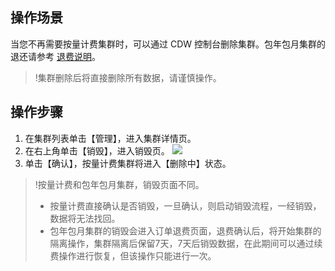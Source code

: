 ## 操作场景
当您不再需要按量计费集群时，可以通过 CDW 控制台删除集群。包年包月集群的退还请参考 [退费说明](https://cloud.tencent.com/document/product/878/31449)。
>!集群删除后将直接删除所有数据，请谨慎操作。

## 操作步骤
1. 在集群列表单击【管理】，进入集群详情页。
2. 在右上角单击【销毁】，进入销毁页。
![](https://main.qcloudimg.com/raw/80fecf9c1025dea1482887f4f75d7c17.png)
3. 单击【确认】，按量计费集群将进入【删除中】状态。
>!按量计费和包年包月集群，销毁页面不同。
>- 按量计费直接确认是否销毁，一旦确认，则启动销毁流程，一经销毁，数据将无法找回。
>- 包年包月集群的销毁会进入订单退费页面，退费确认后，将开始集群的隔离操作，集群隔离后保留7天，7天后销毁数据，在此期间可以通过续费操作进行恢复，但该操作只能进行一次。
